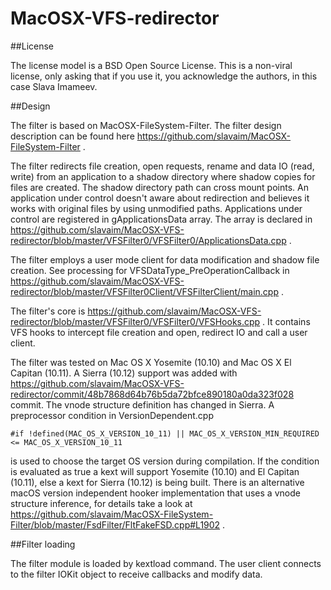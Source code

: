 # MacOSX-VFS-redirector

##License

The license model is a BSD Open Source License. This is a non-viral license, only asking that if you use it, you acknowledge the authors, in this case Slava Imameev.

##Design

The filter is based on MacOSX-FileSystem-Filter. The filter design description can be found here https://github.com/slavaim/MacOSX-FileSystem-Filter .

The filter redirects file creation, open requests, rename and data IO (read, write) from an application to a shadow directory where shadow copies for files are created. The shadow directory path can cross mount points. An application under control doesn't aware about redirection and believes it works with original files by using unmodified paths. Applications under control are registered in gApplicationsData array. The array is declared in https://github.com/slavaim/MacOSX-VFS-redirector/blob/master/VFSFilter0/VFSFilter0/ApplicationsData.cpp .

The filter employs a user mode client for data modification and shadow file creation. See processing for VFSDataType_PreOperationCallback in https://github.com/slavaim/MacOSX-VFS-redirector/blob/master/VFSFilter0Client/VFSFilterClient/main.cpp .

The filter's core is https://github.com/slavaim/MacOSX-VFS-redirector/blob/master/VFSFilter0/VFSFilter0/VFSHooks.cpp . It contains VFS hooks to intercept file creation and open, redirect IO and call a user client.

The filter was tested on Mac OS X Yosemite (10.10) and Mac OS X El Capitan (10.11). A Sierra (10.12) support was added with https://github.com/slavaim/MacOSX-VFS-redirector/commit/48b7868d64b76b5da72bfce890180a0da323f028 commit. The vnode structure definition has changed in Sierra. A preprocessor condition in VersionDependent.cpp
```
#if !defined(MAC_OS_X_VERSION_10_11) || MAC_OS_X_VERSION_MIN_REQUIRED <= MAC_OS_X_VERSION_10_11
```
is used to choose the target OS version during compilation. If the condition is evaluated as true a kext will support Yosemite (10.10) and El Capitan (10.11), else a kext for Sierra (10.12) is being built. There is an alternative macOS version independent hooker implementation that uses a vnode structure inference, for details take a look at https://github.com/slavaim/MacOSX-FileSystem-Filter/blob/master/FsdFilter/FltFakeFSD.cpp#L1902 .

##Filter loading

The filter module is loaded by kextload command. The user client connects to the filter IOKit object to receive callbacks and modify data.

